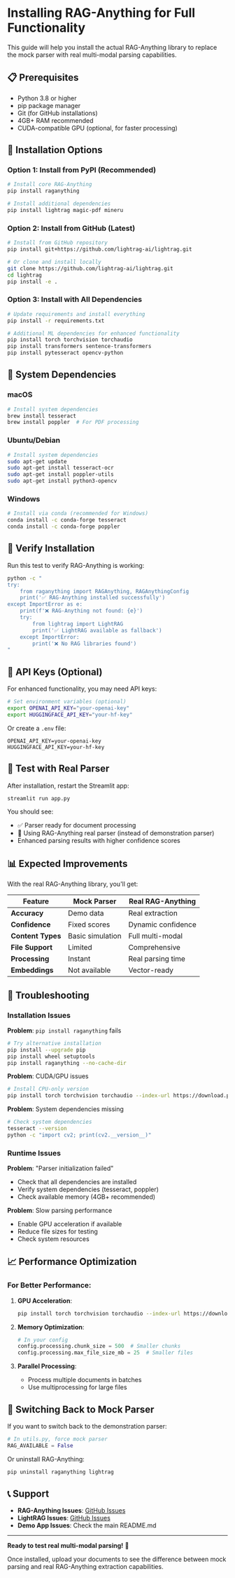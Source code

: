 # Installing RAG-Anything for Full Functionality

This guide will help you install the actual RAG-Anything library to replace the mock parser with real multi-modal parsing capabilities.

## 📋 Prerequisites

- Python 3.8 or higher
- pip package manager
- Git (for GitHub installations)
- 4GB+ RAM recommended
- CUDA-compatible GPU (optional, for faster processing)

## 🚀 Installation Options

### Option 1: Install from PyPI (Recommended)

```bash
# Install core RAG-Anything
pip install raganything

# Install additional dependencies
pip install lightrag magic-pdf mineru
```

### Option 2: Install from GitHub (Latest)

```bash
# Install from GitHub repository
pip install git+https://github.com/lightrag-ai/lightrag.git

# Or clone and install locally
git clone https://github.com/lightrag-ai/lightrag.git
cd lightrag
pip install -e .
```

### Option 3: Install with All Dependencies

```bash
# Update requirements and install everything
pip install -r requirements.txt

# Additional ML dependencies for enhanced functionality
pip install torch torchvision torchaudio
pip install transformers sentence-transformers
pip install pytesseract opencv-python
```

## 🔧 System Dependencies

### macOS
```bash
# Install system dependencies
brew install tesseract
brew install poppler  # For PDF processing
```

### Ubuntu/Debian
```bash
# Install system dependencies
sudo apt-get update
sudo apt-get install tesseract-ocr
sudo apt-get install poppler-utils
sudo apt-get install python3-opencv
```

### Windows
```bash
# Install via conda (recommended for Windows)
conda install -c conda-forge tesseract
conda install -c conda-forge poppler
```

## 🧪 Verify Installation

Run this test to verify RAG-Anything is working:

```bash
python -c "
try:
    from raganything import RAGAnything, RAGAnythingConfig
    print('✅ RAG-Anything installed successfully')
except ImportError as e:
    print(f'❌ RAG-Anything not found: {e}')
    try:
        from lightrag import LightRAG
        print('✅ LightRAG available as fallback')
    except ImportError:
        print('❌ No RAG libraries found')
"
```

## 🔑 API Keys (Optional)

For enhanced functionality, you may need API keys:

```bash
# Set environment variables (optional)
export OPENAI_API_KEY="your-openai-key"
export HUGGINGFACE_API_KEY="your-hf-key"
```

Or create a `.env` file:
```env
OPENAI_API_KEY=your-openai-key
HUGGINGFACE_API_KEY=your-hf-key
```

## 🚀 Test with Real Parser

After installation, restart the Streamlit app:

```bash
streamlit run app.py
```

You should see:
- ✅ Parser ready for document processing
- 🚀 Using RAG-Anything real parser (instead of demonstration parser)
- Enhanced parsing results with higher confidence scores

## 📊 Expected Improvements

With the real RAG-Anything library, you'll get:

| Feature | Mock Parser | Real RAG-Anything |
|---------|-------------|-------------------|
| **Accuracy** | Demo data | Real extraction |
| **Confidence** | Fixed scores | Dynamic confidence |
| **Content Types** | Basic simulation | Full multi-modal |
| **File Support** | Limited | Comprehensive |
| **Processing** | Instant | Real parsing time |
| **Embeddings** | Not available | Vector-ready |

## 🐛 Troubleshooting

### Installation Issues

**Problem**: `pip install raganything` fails
```bash
# Try alternative installation
pip install --upgrade pip
pip install wheel setuptools
pip install raganything --no-cache-dir
```

**Problem**: CUDA/GPU issues
```bash
# Install CPU-only version
pip install torch torchvision torchaudio --index-url https://download.pytorch.org/whl/cpu
```

**Problem**: System dependencies missing
```bash
# Check system dependencies
tesseract --version
python -c "import cv2; print(cv2.__version__)"
```

### Runtime Issues

**Problem**: "Parser initialization failed"
- Check that all dependencies are installed
- Verify system dependencies (tesseract, poppler)
- Check available memory (4GB+ recommended)

**Problem**: Slow parsing performance
- Enable GPU acceleration if available
- Reduce file sizes for testing
- Check system resources

## 📈 Performance Optimization

### For Better Performance:

1. **GPU Acceleration**:
   ```bash
   pip install torch torchvision torchaudio --index-url https://download.pytorch.org/whl/cu118
   ```

2. **Memory Optimization**:
   ```python
   # In your config
   config.processing.chunk_size = 500  # Smaller chunks
   config.processing.max_file_size_mb = 25  # Smaller files
   ```

3. **Parallel Processing**:
   - Process multiple documents in batches
   - Use multiprocessing for large files

## 🔄 Switching Back to Mock Parser

If you want to switch back to the demonstration parser:

```python
# In utils.py, force mock parser
RAG_AVAILABLE = False
```

Or uninstall RAG-Anything:
```bash
pip uninstall raganything lightrag
```

## 📞 Support

- **RAG-Anything Issues**: [GitHub Issues](https://github.com/raganything/raganything/issues)
- **LightRAG Issues**: [GitHub Issues](https://github.com/lightrag-ai/lightrag/issues)
- **Demo App Issues**: Check the main README.md

---

**Ready to test real multi-modal parsing!** 🚀

Once installed, upload your documents to see the difference between mock parsing and real RAG-Anything extraction capabilities.